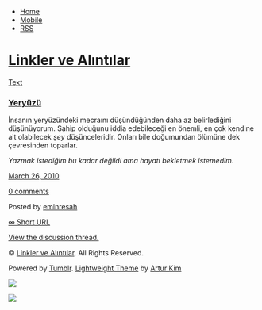 -   [Home](/)
-   [Mobile](/mobile)
-   [RSS](http://eminresah.tumblr.com/rss)

[Linkler ve Alıntılar](/)
=========================

[Text](http://eminresah.tumblr.com/post/473463470/yeryuzu)

### [Yeryüzü](http://eminresah.tumblr.com/post/473463470/yeryuzu)

İnsanın yeryüzündeki mecraını düşündüğünden daha az belirlediğini
düşünüyorum. Sahip olduğunu iddia edebileceği en önemli, en çok kendine
ait olabilecek *şey* düşünceleridir. Onları bile doğumundan ölümüne dek
çevresinden toparlar.

*Yazmak istediğim bu kadar değildi ama hayatı bekletmek istemedim.*

[March 26, 2010](http://eminresah.tumblr.com/post/473463470/yeryuzu)

[0
comments](http://eminresah.tumblr.com/post/473463470/yeryuzu#disqus_thread)

Posted by [eminresah](http://eminresah.tumblr.com/)

[∞ Short URL](http://tmblr.co/ZWS1OySE7gk)

[View the discussion thread.](http://erblog.disqus.com/?url=ref)

© [Linkler ve Alıntılar](/). All Rights Reserved.

Powered by [Tumblr](http://tumblr.com). [Lightweight
Theme](http://www.tumblr.com/theme/10820) by [Artur
Kim](http://arturkim.com)

![](https://px.srvcs.tumblr.com/impixu?T=1434918925&J=eyJ0eXBlIjoidXJsIiwidXJsIjoiaHR0cDpcL1wvZW1pbnJlc2FoLnR1bWJsci5jb21cL3Bvc3RcLzQ3MzQ2MzQ3MFwveWVyeXV6dSIsInJlcXR5cGUiOjAsInJvdXRlIjoiXC9wb3N0XC86aWRcLzpzdW1tYXJ5Iiwibm9zY3JpcHQiOjF9&U=AEEKFBOPKI&K=0de74d89b6e42a3351b7d5dffb38a6d17c229b93258d873eeb26448a6f542ad4&R=)

![](https://px.srvcs.tumblr.com/impixu?T=1434918925&J=eyJ0eXBlIjoicG9zdCIsInVybCI6Imh0dHA6XC9cL2VtaW5yZXNhaC50dW1ibHIuY29tXC9wb3N0XC80NzM0NjM0NzBcL3llcnl1enUiLCJyZXF0eXBlIjowLCJyb3V0ZSI6IlwvcG9zdFwvOmlkXC86c3VtbWFyeSIsInBvc3RzIjpbeyJwb3N0aWQiOiI0NzM0NjM0NzAiLCJibG9naWQiOiIzNjQ4MDI4Iiwic291cmNlIjozM31dLCJub3NjcmlwdCI6MX0=&U=KADIJCHMAD&K=1804b775a3d1d443b679234c940e2fa92c6be870bcc85a7db3a68cdea4f8d9e8&R=)

